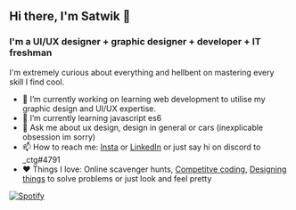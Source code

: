 ## Hi there, I'm Satwik 👋

### I'm a UI/UX designer + graphic designer + developer + IT freshman

I'm extremely curious about everything and hellbent on mastering every skill I find cool.

- 🔭 I’m currently working on learning web development to utilise my graphic design and UI/UX expertise.
- 🌱 I’m currently learning javascript es6
- 💬 Ask me about ux design, design in general or cars (inexplicable obsession im sorry)
- 📫 How to reach me: [Insta](https://www.instagram.com/shock_train/) or [LinkedIn](https://www.linkedin.com/in/satwik-singh-179a54259/) or just say hi on discord to _ctg#4791
- ❤️ Things I love: Online scavenger hunts, [Competitve coding](https://www.codechef.com/users/oracle0fdephi), [Designing things](https://www.behance.net/satwikdesigns) to solve problems or just look and feel pretty

[![Spotify](https://<vercel-domain>.vercel.app/api/spotify)](https://open.spotify.com/user/31tjxjpdmrrmc2mx4par3zk5ns24)
